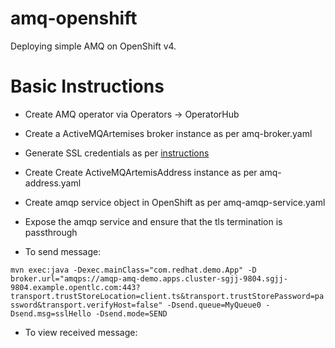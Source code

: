 # amq-openshift
Deploying simple AMQ on OpenShift v4.

# Basic Instructions
- Create AMQ operator via Operators -> OperatorHub

- Create a ActiveMQArtemises broker instance as per amq-broker.yaml

- Generate SSL credentials as per [instructions](https://access.redhat.com/documentation/en-us/red_hat_amq/7.5/html-single/deploying_amq_broker_on_openshift/index#broker-operator-acceptor-configurationbroker-ocp) 

- Create Create ActiveMQArtemisAddress instance as per amq-address.yaml

- Create amqp service object in OpenShift as per amq-amqp-service.yaml

- Expose the amqp service and ensure that the tls termination is passthrough

- To send message:

```mvn exec:java -Dexec.mainClass="com.redhat.demo.App" -D broker.url="amqps://amqp-amq-demo.apps.cluster-sgjj-9804.sgjj-9804.example.opentlc.com:443?transport.trustStoreLocation=client.ts&transport.trustStorePassword=password&transport.verifyHost=false" -Dsend.queue=MyQueue0 -Dsend.msg=sslHello -Dsend.mode=SEND```

- To view received message:

```mvn exec:java -Dexec.mainClass="com.redhat.demo.App" -D broker.url="amqps://amqp-amq-demo.apps.cluster-sgjj-9804.sgjj-9804.example.opentlc.com:443?transport.trustStoreLocation=client.ts&transport.trustStorePassword=password&transport.verifyHost=false" -Dsend.queue=MyQueue0  -Dsend.mode=RECV
